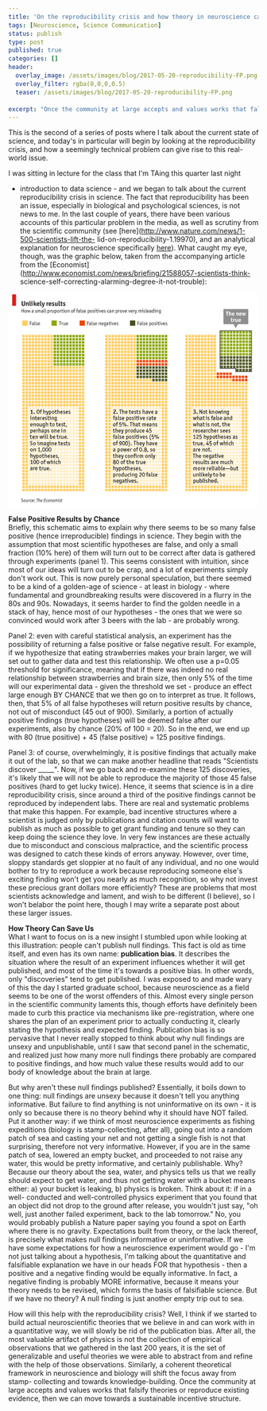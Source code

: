 ```yaml
---
title: 'On the reproducibility crisis and how theory in neuroscience can help to avert it. (20/52)'
tags: [Neuroscience, Science Communication]
status: publish
type: post
published: true
categories: []
header:
  overlay_image: /assets/images/blog/2017-05-20-reproducibility-FP.png
  overlay_filter: rgba(0,0,0,0.5)
  teaser: /assets/images/blog/2017-05-20-reproducibility-FP.png

excerpt: "Once the community at large accepts and values works that falsify theories or reproduce existing evidence, then we can move towards a sustainable incentive structure."
---
```


This is the second of a series of posts where I talk about the current state
of science, and today's in particular will begin by looking at the
reproducibility crisis, and how a seemingly technical problem can give rise to
this real-world issue.

I was sitting in lecture for the class that I'm TAing this quarter last night
- introduction to data science - and we began to talk about the current
reproducibility crisis in science. The fact that reproducibility has been an
issue, especially in biological and psychological sciences, is not news to me.
In the last couple of years, there have been various accounts of this
particular problem in the media, as well as scrutiny from the scientific
community (see [here](http://www.nature.com/news/1-500-scientists-lift-the-
lid-on-reproducibility-1.19970), and an analytical explanation for
neuroscience specifically
[here](http://www.nature.com/nrn/journal/v14/n5/abs/nrn3475.html)). What
caught my eye, though, was the graphic below, taken from the accompanying
article from the
[Economist](http://www.economist.com/news/briefing/21588057-scientists-think-
science-self-correcting-alarming-degree-it-not-trouble):

![](/assets/images/blog/2017-05-20-reproducibility-FP.png)

**False Positive Results by Chance**  
Briefly, this schematic aims to explain why there seems to be so many false
positive (hence irreproducible) findings in science. They begin with the
assumption that most scientific hypotheses are false, and only a small
fraction (10% here) of them will turn out to be correct after data is gathered
through experiments (panel 1). This seems consistent with intuition, since
most of our ideas will turn out to be crap, and a lot of experiments simply
don't work out. This is now purely personal speculation, but there seemed to
be a kind of a golden-age of science - at least in biology - where fundamental
and groundbreaking results were discovered in a flurry in the 80s and 90s.
Nowadays, it seems harder to find the golden needle in a stack of hay, hence
most of our hypotheses - the ones that we were so convinced would work after 3
beers with the lab - are probably wrong.

Panel 2: even with careful statistical analysis, an experiment has the
possibility of returning a false positive or false negative result. For
example, if we hypothesize that eating strawberries makes your brain larger,
we will set out to gather data and test this relationship. We often use a
p=0.05 threshold for significance, meaning that if there was indeed no real
relationship between strawberries and brain size, then only 5% of the time
will our experimental data - given the threshold we set - produce an effect
large enough BY CHANCE that we then go on to interpret as true. It follows,
then, that 5% of all false hypotheses will return positive results by chance,
not out of misconduct (45 out of 900). Similarly, a portion of actually
positive findings (true hypotheses) will be deemed false after our
experiments, also by chance (20% of 100 = 20). So in the end, we end up with
80 (true positive) + 45 (false positive) = 125 positive findings.

Panel 3: of course, overwhelmingly, it is positive findings that actually make
it out of the lab, so that we can make another headline that reads "Scientists
discover _____". Now, if we go back and re-examine these 125 discoveries, it's
likely that we will not be able to reproduce the majority of those 45 false
positives (hard to get lucky twice). Hence, it seems that science is in a dire
reproducibility crisis, since around a third of the positive findings cannot
be reproduced by independent labs. There are real and systematic problems that
make this happen. For example, bad incentive structures where a scientist is
judged only by publications and citation counts will want to publish as much
as possible to get grant funding and tenure so they can keep doing the science
they love. In very few instances are these actually due to misconduct and
conscious malpractice, and the scientific process was designed to catch these
kinds of errors anyway. However, over time, sloppy standards get sloppier at
no fault of any individual, and no one would bother to try to reproduce a work
because reproducing someone else's exciting finding won't get you nearly as
much recognition, so why not invest these precious grant dollars more
efficiently? These are problems that most scientists acknowledge and lament,
and wish to be different (I believe), so I won't belabor the point here,
though I may write a separate post about these larger issues.

**How Theory Can Save Us**  
What I want to focus on is a new insight I stumbled upon while looking at this
illustration: people can't publish null findings. This fact is old as time
itself, and even has its own name: **publication bias**. It describes the
situation where the result of an experiment influences whether it will get
published, and most of the time it's towards a positive bias. In other words,
only "discoveries" tend to get published. I was exposed to and made wary of
this the day I started graduate school, because neuroscience as a field seems
to be one of the worst offenders of this. Almost every single person in the
scientific community laments this, though efforts have definitely been made to
curb this practice via mechanisms like pre-registration, where one shares the
plan of an experiment prior to actually conducting it, clearly stating the
hypothesis and expected finding. Publication bias is so pervasive that I never
really stopped to think about why null findings are unsexy and unpublishable,
until I saw that second panel in the schematic, and realized just how many
more null findings there probably are compared to positive findings, and how
much value these results would add to our body of knowledge about the brain at
large.

But why aren't these null findings published? Essentially, it boils down to
one thing: null findings are unsexy because it doesn't tell you anything
informative. But failure to find anything is not uninformative on its own - it
is only so because there is no theory behind why it should have NOT failed.
Put it another way: if we think of most neuroscience experiments as fishing
expeditions (biology is stamp-collecting, after all), going out into a random
patch of sea and casting your net and not getting a single fish is not that
surprising, therefore not very informative. However, if you are in the same
patch of sea, lowered an empty bucket, and proceeded to not raise any water,
this would be pretty informative, and certainly publishable. Why? Because our
theory about the sea, water, and physics tells us that we really should expect
to get water, and thus not getting water with a bucket means either: a) your
bucket is leaking, b) physics is broken. Think about it: if in a well-
conducted and well-controlled physics experiment that you found that an object
did not drop to the ground after release, you wouldn't just say, "oh well,
just another failed experiment, back to the lab tomorrow." No, you would
probably publish a Nature paper saying you found a spot on Earth where there
is no gravity. Expectations built from theory, or the lack thereof, is
precisely what makes null findings informative or uninformative. If we have
some expectations for how a neuroscience experiment would go - I'm not just
talking about a hypothesis, I'm talking about the quantitative and falsifiable
explanation we have in our heads FOR that hypothesis - then a positive and a
negative finding would be equally informative. In fact, a negative finding is
probably MORE informative, because it means your theory needs to be revised,
which forms the basis of falsifiable science. But if we have no theory? A null
finding is just another empty trip out to sea.

How will this help with the reproducibility crisis? Well, I think if we
started to build actual neuroscientific theories that we believe in and can
work with in a quantitative way, we will slowly be rid of the publication
bias. After all, the most valuable artifact of physics is not the collection
of empirical observations that we gathered in the last 200 years, it is the
set of generalizable and useful theories we were able to abstract from and
refine with the help of those observations. Similarly, a coherent theoretical
framework in neuroscience and biology will shift the focus away from stamp-
collecting and towards knowledge-building. Once the community at large accepts
and values works that falsify theories or reproduce existing evidence, then we
can move towards a sustainable incentive structure.
